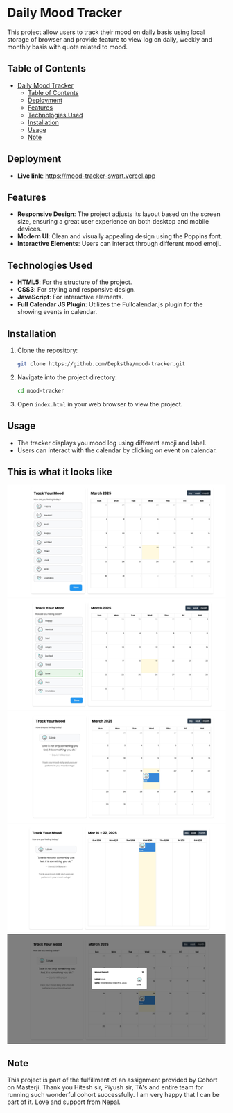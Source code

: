 # Daily Mood Tracker

This project allow users to track their mood on daily basis using local storage of browser and provide feature to view log on daily, weekly and monthly basis with quote related to mood.

## Table of Contents

- [Daily Mood Tracker](#daily-mood-tracker)
  - [Table of Contents](#table-of-contents)
  - [Deployment](#deployment)
  - [Features](#features)
  - [Technologies Used](#technologies-used)
  - [Installation](#installation)
  - [Usage](#usage)
  - [Note](#note)

## Deployment

- **Live link**: https://mood-tracker-swart.vercel.app

## Features

- **Responsive Design**: The project adjusts its layout based on the screen size, ensuring a great user experience on both desktop and mobile devices.
- **Modern UI**: Clean and visually appealing design using the Poppins font.
- **Interactive Elements**: Users can interact through different mood emoji.

## Technologies Used

- **HTML5**: For the structure of the project.
- **CSS3**: For styling and responsive design.
- **JavaScript**: For interactive elements.
- **Full Calendar JS Plugin**: Utilizes the Fullcalendar.js plugin for the showing events in calendar.

## Installation

1. Clone the repository:
   ```bash
   git clone https://github.com/Depkstha/mood-tracker.git
   ```

2. Navigate into the project directory:
   ```bash
   cd mood-tracker
   ```

3. Open `index.html` in your web browser to view the project.

## Usage

- The tracker displays you mood log using different emoji and label.
- Users can interact with the calendar by clicking on event on calendar.

## This is what it looks like
![Tracker Screenshot](assets/screenshots/01.jpeg)
![Tracker Screenshot](assets/screenshots/02.jpeg)
![Tracker Screenshot](assets/screenshots/03.jpeg)
![Tracker Screenshot](assets/screenshots/04.jpeg)
![Tracker Screenshot](assets/screenshots/05.jpeg)

## Note
This project is part of the fulfillment of an assignment provided by Cohort on Masterji. Thank you Hitesh sir, Piyush sir, TA's and entire team for running such wonderful cohort successfully. I am very happy that I can be part of it. Love and support from Nepal.
